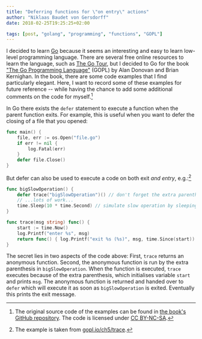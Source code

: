 ```yaml
---
title: "Deferring functions for \"on entry\" actions"
author: "Niklaas Baudet von Gersdorff"
date: 2018-02-25T19:25:25+02:00

tags: [post, "golang", "programming", "functions", "GOPL"]
---
```


I decided to learn [Go](https://golang.org) because it seems an interesting and
easy to learn low-level programming language. There are several free online
resources to learn the language, such as [The Go Tour](https://tour.golang.org),
but I decided to Go for the book ["The Go Programming
Language"](http://www.gopl.io) (GOPL) by Alan Donovan and Brian Kernighan. In
the book, there are some code examples that I find particularly elegant. Here, I
want to record some of these examples for future reference -- while having the
chance to add some additional comments on the code for myself.[^gopl-github]

<!-- more -->

In Go there exists the `defer` statement to execute a function when the parent
function exits. For example, this is useful when you want to defer the closing
of a file that you opened:

```Go
func main() {
    file, err := os.Open("file.go")
    if err != nil {
        log.Fatal(err)
    }
    defer file.Close()
}
```

But defer can also be used to execute a code on both exit *and entry*,
e.g.:[^gopl-example]

```Go
func bigSlowOperation() {
	defer trace("bigSlowOperation")() // don't forget the extra parentheses
	// ...lots of work...
	time.Sleep(10 * time.Second) // simulate slow operation by sleeping
}

func trace(msg string) func() {
	start := time.Now()
	log.Printf("enter %s", msg)
	return func() { log.Printf("exit %s (%s)", msg, time.Since(start)) }
}
```

The secret lies in two aspects of the code above: First, `trace` returns an
anonymous function. Second, the anonymous function is run by the extra
parenthesis in `bigSlowOperation`. When the function is executed, `trace`
executes because of the extra parenthesis, which initialises variable `start`
and prints `msg`. The anonymous function is returned and handed over to `defer`
which will execute it as soon as `bigSlowOperation` is exited. Eventually this
prints the exit message.

[^gopl-github]: The original source code of the examples can be found in [the book's GitHub repository](https://github.com/adonovan/gopl.io/). The code is licensed under [CC BY-NC-SA](http://creativecommons.org/licenses/by-nc-sa/4.0/). 

[^gopl-example]: The example is taken from [gopl.io/ch5/trace](gopl.io/ch5/trace/main.go).

